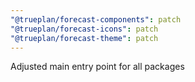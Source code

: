 ```yaml
---
"@trueplan/forecast-components": patch
"@trueplan/forecast-icons": patch
"@trueplan/forecast-theme": patch
---
```


Adjusted main entry point for all packages
